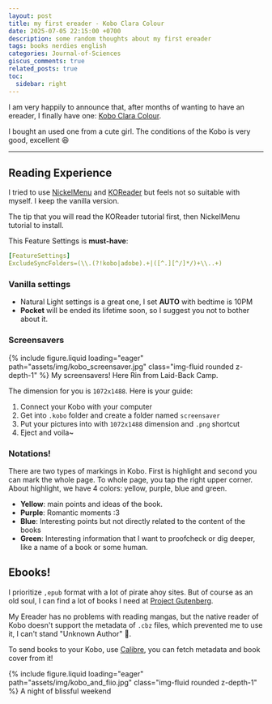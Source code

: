 ```yaml
---
layout: post
title: my first ereader - Kobo Clara Colour
date: 2025-07-05 22:15:00 +0700
description: some random thoughts about my first ereader
tags: books nerdies english
categories: Journal-of-Sciences
giscus_comments: true
related_posts: true
toc:
  sidebar: right
---
```


I am very happily to announce that, after months of wanting to have an ereader, I finally have one: [Kobo Clara Colour](https://gl.kobobooks.com/de/products/kobo-clara-colour).

I bought an used one from a cute girl. The conditions of the Kobo is very good, excellent :laughing:

---

## Reading Experience

I tried to use [NickelMenu](https://github.com/pgaskin/NickelMenu) and [KOReader](https://github.com/koreader/koreader) but feels not so suitable with myself. I keep the vanilla version.

The tip that you will read the KOReader tutorial first, then NickelMenu tutorial to install.

This Feature Settings is **must-have**:

```yaml
[FeatureSettings]
ExcludeSyncFolders=(\\.(?!kobo|adobe).+|([^.][^/]*/)+\\..+)
```

### Vanilla settings

- Natural Light settings is a great one, I set **AUTO** with bedtime is 10PM
- **Pocket** will be ended its lifetime soon, so I suggest you not to bother about it.

### Screensavers

{% include figure.liquid loading="eager" path="assets/img/kobo_screensaver.jpg" class="img-fluid rounded z-depth-1" %}
My screensavers! Here Rin from Laid-Back Camp.

The dimension for you is `1072x1488`. Here is your guide:

1. Connect your Kobo with your computer
2. Get into `.kobo` folder and create a folder named `screensaver`
3. Put your pictures into with `1072x1488` dimension and `.png` shortcut
4. Eject and voila~

### Notations!

There are two types of markings in Kobo. First is highlight and second you can mark the whole page. To whole page, you tap the right upper corner. About highlight, we have 4 colors: yellow, purple, blue and green.
- **Yellow**: main points and ideas of the book.
- **Purple**: Romantic moments :3
- **Blue**: Interesting points but not directly related to the content of the books
- **Green**: Interesting information that I want to proofcheck or dig deeper, like a name of a book or some human.

## Ebooks!

I prioritize `,epub` format with a lot of pirate ahoy sites. But of course as an old soul, I can find a lot of books I need at [Project Gutenberg](https://www.gutenberg.org/).

My Ereader has no problems with reading mangas, but the native reader of Kobo doesn't support the metadata of `.cbz` files, which prevented me to use it, I can't stand "Unknown Author" :triumph:.

To send books to your Kobo, use [Calibre](https://calibre-ebook.com/), you can fetch metadata and book cover from it!

{% include figure.liquid loading="eager" path="assets/img/kobo_and_fiio.jpg" class="img-fluid rounded z-depth-1" %}
A night of blissful weekend
